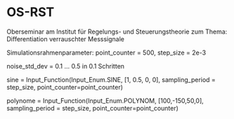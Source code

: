 # OS-RST
Oberseminar am Institut für Regelungs- und Steuerungstheorie zum Thema: Differentiation verrauschter Messsignale

Simulationsrahmenparameter:
point_counter = 500, step_size = 2e-3

noise_std_dev = 0.1 ... 0.5 in 0.1 Schritten

sine    = Input_Function(Input_Enum.SINE, [1, 0.5, 0, 0], sampling_period = step_size, point_counter=point_counter)

polynome = Input_Function(Input_Enum.POLYNOM, [100,-150,50,0], sampling_period = step_size, point_counter=point_counter)

